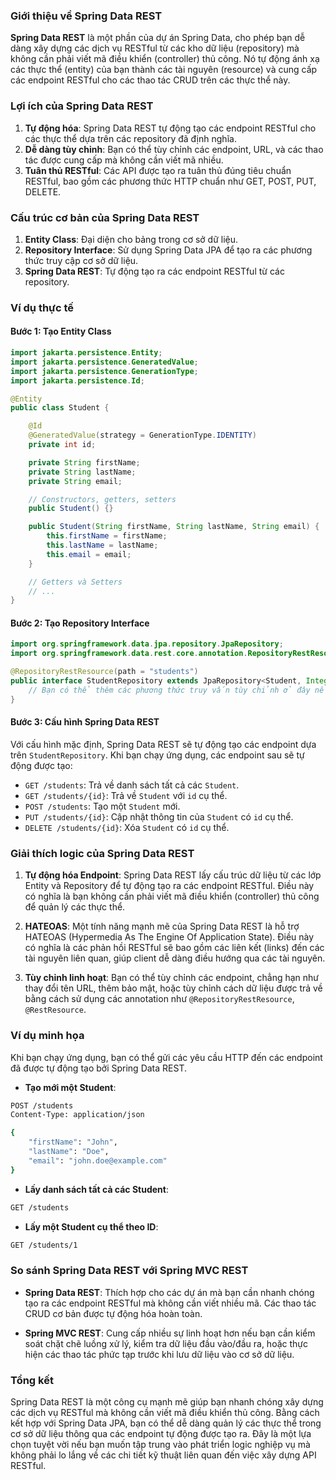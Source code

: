 ### Giới thiệu về Spring Data REST

**Spring Data REST** là một phần của dự án Spring Data, cho phép bạn dễ dàng xây dựng các dịch vụ RESTful từ các kho dữ liệu (repository) mà không cần phải viết mã điều khiển (controller) thủ công. Nó tự động ánh xạ các thực thể (entity) của bạn thành các tài nguyên (resource) và cung cấp các endpoint RESTful cho các thao tác CRUD trên các thực thể này.

### Lợi ích của Spring Data REST

1. **Tự động hóa**: Spring Data REST tự động tạo các endpoint RESTful cho các thực thể dựa trên các repository đã định nghĩa.
2. **Dễ dàng tùy chỉnh**: Bạn có thể tùy chỉnh các endpoint, URL, và các thao tác được cung cấp mà không cần viết mã nhiều.
3. **Tuân thủ RESTful**: Các API được tạo ra tuân thủ đúng tiêu chuẩn RESTful, bao gồm các phương thức HTTP chuẩn như GET, POST, PUT, DELETE.

### Cấu trúc cơ bản của Spring Data REST

1. **Entity Class**: Đại diện cho bảng trong cơ sở dữ liệu.
2. **Repository Interface**: Sử dụng Spring Data JPA để tạo ra các phương thức truy cập cơ sở dữ liệu.
3. **Spring Data REST**: Tự động tạo ra các endpoint RESTful từ các repository.

### Ví dụ thực tế

#### Bước 1: Tạo Entity Class

```java
import jakarta.persistence.Entity;
import jakarta.persistence.GeneratedValue;
import jakarta.persistence.GenerationType;
import jakarta.persistence.Id;

@Entity
public class Student {

    @Id
    @GeneratedValue(strategy = GenerationType.IDENTITY)
    private int id;

    private String firstName;
    private String lastName;
    private String email;

    // Constructors, getters, setters
    public Student() {}

    public Student(String firstName, String lastName, String email) {
        this.firstName = firstName;
        this.lastName = lastName;
        this.email = email;
    }

    // Getters và Setters
    // ...
}
```

#### Bước 2: Tạo Repository Interface

```java
import org.springframework.data.jpa.repository.JpaRepository;
import org.springframework.data.rest.core.annotation.RepositoryRestResource;

@RepositoryRestResource(path = "students")
public interface StudentRepository extends JpaRepository<Student, Integer> {
    // Bạn có thể thêm các phương thức truy vấn tùy chỉnh ở đây nếu cần
}
```

#### Bước 3: Cấu hình Spring Data REST

Với cấu hình mặc định, Spring Data REST sẽ tự động tạo các endpoint dựa trên `StudentRepository`. Khi bạn chạy ứng dụng, các endpoint sau sẽ tự động được tạo:

- `GET /students`: Trả về danh sách tất cả các `Student`.
- `GET /students/{id}`: Trả về `Student` với `id` cụ thể.
- `POST /students`: Tạo một `Student` mới.
- `PUT /students/{id}`: Cập nhật thông tin của `Student` có `id` cụ thể.
- `DELETE /students/{id}`: Xóa `Student` có `id` cụ thể.

### Giải thích logic của Spring Data REST

1. **Tự động hóa Endpoint**: Spring Data REST lấy cấu trúc dữ liệu từ các lớp Entity và Repository để tự động tạo ra các endpoint RESTful. Điều này có nghĩa là bạn không cần phải viết mã điều khiển (controller) thủ công để quản lý các thực thể.

2. **HATEOAS**: Một tính năng mạnh mẽ của Spring Data REST là hỗ trợ HATEOAS (Hypermedia As The Engine Of Application State). Điều này có nghĩa là các phản hồi RESTful sẽ bao gồm các liên kết (links) đến các tài nguyên liên quan, giúp client dễ dàng điều hướng qua các tài nguyên.

3. **Tùy chỉnh linh hoạt**: Bạn có thể tùy chỉnh các endpoint, chẳng hạn như thay đổi tên URL, thêm bảo mật, hoặc tùy chỉnh cách dữ liệu được trả về bằng cách sử dụng các annotation như `@RepositoryRestResource`, `@RestResource`.

### Ví dụ minh họa

Khi bạn chạy ứng dụng, bạn có thể gửi các yêu cầu HTTP đến các endpoint đã được tự động tạo bởi Spring Data REST.

- **Tạo mới một Student**:

```bash
POST /students
Content-Type: application/json

{
    "firstName": "John",
    "lastName": "Doe",
    "email": "john.doe@example.com"
}
```

- **Lấy danh sách tất cả các Student**:

```bash
GET /students
```

- **Lấy một Student cụ thể theo ID**:

```bash
GET /students/1
```

### So sánh Spring Data REST với Spring MVC REST

- **Spring Data REST**: Thích hợp cho các dự án mà bạn cần nhanh chóng tạo ra các endpoint RESTful mà không cần viết nhiều mã. Các thao tác CRUD cơ bản được tự động hóa hoàn toàn.

- **Spring MVC REST**: Cung cấp nhiều sự linh hoạt hơn nếu bạn cần kiểm soát chặt chẽ luồng xử lý, kiểm tra dữ liệu đầu vào/đầu ra, hoặc thực hiện các thao tác phức tạp trước khi lưu dữ liệu vào cơ sở dữ liệu.

### Tổng kết

Spring Data REST là một công cụ mạnh mẽ giúp bạn nhanh chóng xây dựng các dịch vụ RESTful mà không cần viết mã điều khiển thủ công. Bằng cách kết hợp với Spring Data JPA, bạn có thể dễ dàng quản lý các thực thể trong cơ sở dữ liệu thông qua các endpoint tự động được tạo ra. Đây là một lựa chọn tuyệt vời nếu bạn muốn tập trung vào phát triển logic nghiệp vụ mà không phải lo lắng về các chi tiết kỹ thuật liên quan đến việc xây dựng API RESTful.